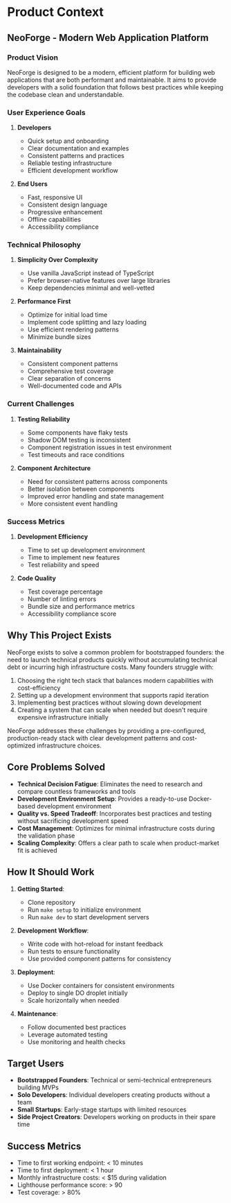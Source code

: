 # Product Context

## NeoForge - Modern Web Application Platform

### Product Vision
NeoForge is designed to be a modern, efficient platform for building web applications that are both performant and maintainable. It aims to provide developers with a solid foundation that follows best practices while keeping the codebase clean and understandable.

### User Experience Goals
1. **Developers**
   - Quick setup and onboarding
   - Clear documentation and examples
   - Consistent patterns and practices
   - Reliable testing infrastructure
   - Efficient development workflow

2. **End Users**
   - Fast, responsive UI
   - Consistent design language
   - Progressive enhancement
   - Offline capabilities
   - Accessibility compliance

### Technical Philosophy
1. **Simplicity Over Complexity**
   - Use vanilla JavaScript instead of TypeScript
   - Prefer browser-native features over large libraries
   - Keep dependencies minimal and well-vetted

2. **Performance First**
   - Optimize for initial load time
   - Implement code splitting and lazy loading
   - Use efficient rendering patterns
   - Minimize bundle sizes

3. **Maintainability**
   - Consistent component patterns
   - Comprehensive test coverage
   - Clear separation of concerns
   - Well-documented code and APIs

### Current Challenges
1. **Testing Reliability**
   - Some components have flaky tests
   - Shadow DOM testing is inconsistent
   - Component registration issues in test environment
   - Test timeouts and race conditions

2. **Component Architecture**
   - Need for consistent patterns across components
   - Better isolation between components
   - Improved error handling and state management
   - More consistent event handling

### Success Metrics
1. **Development Efficiency**
   - Time to set up development environment
   - Time to implement new features
   - Test reliability and speed

2. **Code Quality**
   - Test coverage percentage
   - Number of linting errors
   - Bundle size and performance metrics
   - Accessibility compliance score

## Why This Project Exists
NeoForge exists to solve a common problem for bootstrapped founders: the need to launch technical products quickly without accumulating technical debt or incurring high infrastructure costs. Many founders struggle with:

1. Choosing the right tech stack that balances modern capabilities with cost-efficiency
2. Setting up a development environment that supports rapid iteration
3. Implementing best practices without slowing down development
4. Creating a system that can scale when needed but doesn't require expensive infrastructure initially

NeoForge addresses these challenges by providing a pre-configured, production-ready stack with clear development patterns and cost-optimized infrastructure choices.

## Core Problems Solved
- **Technical Decision Fatigue**: Eliminates the need to research and compare countless frameworks and tools
- **Development Environment Setup**: Provides a ready-to-use Docker-based development environment
- **Quality vs. Speed Tradeoff**: Incorporates best practices and testing without sacrificing development speed
- **Cost Management**: Optimizes for minimal infrastructure costs during the validation phase
- **Scaling Complexity**: Offers a clear path to scale when product-market fit is achieved

## How It Should Work
1. **Getting Started**:
   - Clone repository
   - Run `make setup` to initialize environment
   - Run `make dev` to start development servers

2. **Development Workflow**:
   - Write code with hot-reload for instant feedback
   - Run tests to ensure functionality
   - Use provided component patterns for consistency

3. **Deployment**:
   - Use Docker containers for consistent environments
   - Deploy to single DO droplet initially
   - Scale horizontally when needed

4. **Maintenance**:
   - Follow documented best practices
   - Leverage automated testing
   - Use monitoring and health checks

## Target Users
- **Bootstrapped Founders**: Technical or semi-technical entrepreneurs building MVPs
- **Solo Developers**: Individual developers creating products without a team
- **Small Startups**: Early-stage startups with limited resources
- **Side Project Creators**: Developers working on products in their spare time

## Success Metrics
- Time to first working endpoint: < 10 minutes
- Time to first deployment: < 1 hour
- Monthly infrastructure costs: < $15 during validation
- Lighthouse performance score: > 90
- Test coverage: > 80% 